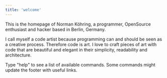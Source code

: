 ```yaml
---
title: 'welcome'
---
```

This is the homepage of Norman Köhring,
a programmer, OpenSource enthusiast and hacker based in Berlin, Germany.

I call myself a code artist because programming can and should be seen as a creative process. Therefore code is art. I love to craft pieces of art with code that are beautiful and elegant in their simplicity, readability and architecture.
  
Type "help" to see a list of available commands.
Some commands might update the footer with useful links.
